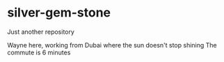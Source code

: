 # silver-gem-stone
Just another repository 

Wayne here, working from Dubai where the sun doesn't stop shining
The commute is 6 minutes 
